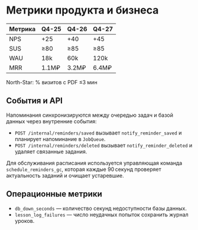 # Метрики продукта и бизнеса

| Метрика | Q4-25 | Q4-26 | Q4-27 |
|--------|-------|-------|-------|
| NPS    | +25   | +40   | +45   |
| SUS    | ≥80   | ≥85   | ≥85   |
| WAU    | 18k   | 60k   | 120k  |
| MRR    | 1.1M₽ | 3.2M₽ | 6.4M₽ |

North-Star: % визитов с PDF ≤3 мин

## События и API

Напоминания синхронизируются между очередью задач и базой данных через
внутренние события:

- `POST /internal/reminders/saved` вызывает `notify_reminder_saved` и
  планирует напоминание в `JobQueue`.
- `POST /internal/reminders/deleted` вызывает `notify_reminder_deleted` и
  удаляет связанные задания.

Для обслуживания расписания используется управляющая команда
`schedule_reminders_gc`, которая каждые 90 секунд проверяет актуальность
заданий и очищает устаревшие.

## Операционные метрики

- `db_down_seconds` — количество секунд недоступности базы данных.
- `lesson_log_failures` — число неудачных попыток сохранить журнал уроков.

